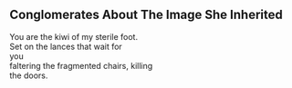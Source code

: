 Conglomerates About The Image She Inherited
-------------------------------------------
You are the kiwi of my sterile foot.  
Set on the lances that wait for  
you  
faltering the fragmented chairs, killing  
the doors.  
